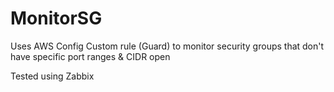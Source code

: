 # MonitorSG

Uses AWS Config Custom rule (Guard) to monitor security groups that don't have specific port ranges & CIDR open

Tested using Zabbix
